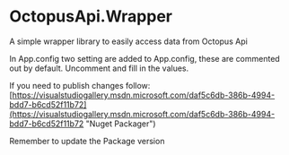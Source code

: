 # OctopusApi.Wrapper
A simple wrapper library to easily access data from Octopus Api

In App.config two setting are added to App.config, these are commented out by default. Uncomment and fill in the values.   

If you need to publish changes follow:  
[https://visualstudiogallery.msdn.microsoft.com/daf5c6db-386b-4994-bdd7-b6cd52f11b72](https://visualstudiogallery.msdn.microsoft.com/daf5c6db-386b-4994-bdd7-b6cd52f11b72 "Nuget Packager")

Remember to update the Package version